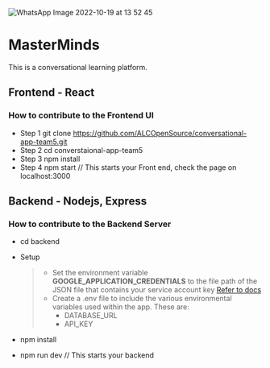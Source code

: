 ![WhatsApp Image 2022-10-19 at 13 52 45](https://user-images.githubusercontent.com/20986115/199785166-1d9e3367-da7f-40b2-8d36-e2bc0f3bc735.jpg)
# MasterMinds
This is a conversational learning platform.

## Frontend - React
### How to contribute to the Frontend UI
- Step 1    git clone https://github.com/ALCOpenSource/conversational-app-team5.git
- Step 2    cd converstaional-app-team5 
- Step 3    npm install 
- Step 4    npm start  // This starts your Front end, check the page on localhost:3000

## Backend - Nodejs, Express
### How to contribute to the Backend Server
- cd backend 
- Setup

	> - Set the environment variable **GOOGLE_APPLICATION_CREDENTIALS** to the file path of the JSON file that contains your service account key [Refer to docs](https://firebase.google.com/docs/admin/setup#initialize-sdk)
	> - Create a .env file to include the various environmental variables used within the app. These are:
	>	- DATABASE_URL
	>	- API_KEY
	
- npm install 
- npm run dev // This starts your backend 


